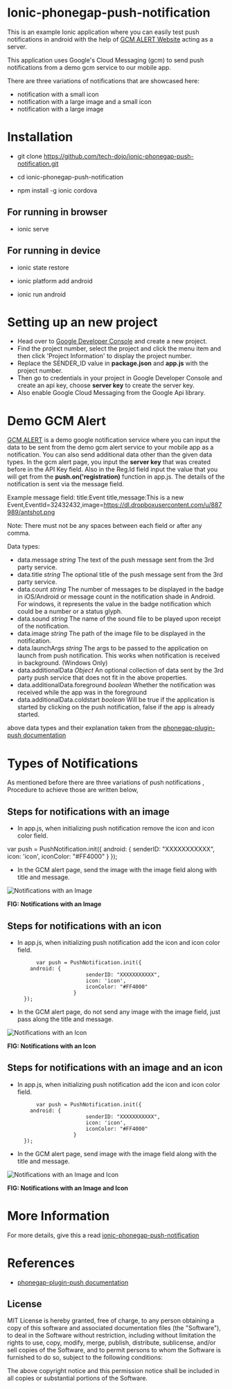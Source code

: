 # Ionic-phonegap-push-notification

This is an example Ionic application where you can easily test push notifications in android with the help of [GCM ALERT Website](http://gcm-alert.appspot.com/) acting as a server.

This application uses Google's Cloud Messaging (gcm) to send push notifications from a demo gcm service to our mobile app.

There are three variations of notifications that are showcased here:

 * notification with a small icon
 * notification with a large image and a small icon
 * notification with a large image

# Installation

 * git clone https://github.com/tech-dojo/ionic-phonegap-push-notification.git

 * cd ionic-phonegap-push-notification

 * npm install -g ionic cordova
 
## For running in browser
 
 * ionic serve
 
## For running in device
 
 * ionic state restore

 * ionic platform add android

 * ionic run android
 
# Setting up an new project

 * Head over to [Google Developer Console](https://console.developers.google.com) and create a new project.
 * Find the project number, select the project and click the menu item and then click 'Project Information' to display the   project number.
 * Replace the SENDER_ID value in **package.json** and **app.js** with the project number.
 * Then go to credentials in your project in Google Developer Console and create an api key, choose **server key** to create   the server key.
 * Also enable Google Cloud Messaging from the Google Api library.
 
# Demo GCM Alert

[GCM ALERT](http://gcm-alert.appspot.com/) is a demo google notification service where you can input the data to be sent from the demo gcm alert service to your mobile app as a notification. You can also send additional data other than the given data types. In the gcm alert page, you input the **server key** that was created before in the API Key field. Also in the Reg.Id  field input the value that you will get from the **push.on('registration)** function in app.js. The details of the notification is sent via the message field.

Example message field: title:Event title,message:This is a new Event,EventId=32432432,image=https://dl.dropboxusercontent.com/u/887989/antshot.png

Note: There must not be any spaces between each field or after any comma.

Data types:

 * data.message	*string*	The text of the push message sent from the 3rd party service.
 * data.title	*string*	The optional title of the push message sent from the 3rd party service.
 * data.count	*string*	The number of messages to be displayed in the badge in iOS/Android or message count in the notification shade in Android. For windows, it represents the value in the badge notification which could be a number or a status glyph.
 * data.sound	*string*	The name of the sound file to be played upon receipt of the notification.
 * data.image	*string*	The path of the image file to be displayed in the notification.
 * data.launchArgs	*string*	The args to be passed to the application on launch from push notification. This works when notification is received in background. (Windows Only)
 * data.additionalData	*Object*	An optional collection of data sent by the 3rd party push service that does not fit in the     above properties.
 * data.additionalData.foreground	*boolean*	Whether the notification was received while the app was in the foreground
 * data.additionalData.coldstart	*boolean*	Will be true if the application is started by clicking on the push notification,     false if the app is already started.
 
above data types and their explanation taken from the [phonegap-plugin-push documentation](https://github.com/phonegap/phonegap-plugin-push/blob/master/docs/API.md)

# Types of Notifications

As mentioned before there are three variations of push notifications , Procedure to achieve those are written below,

## Steps for notifications with an image

* In app.js, when initializing push notification remove the icon and icon color field.

 var push = PushNotification.init({
          android: {
                            senderID: "XXXXXXXXXXX",
                            icon: 'icon',
                            iconColor: "#FF4000"
                        }
        });
  

* In the GCM alert page, send the image with the image field along with title and message.


![Notifications with an Image](/../screenshots/1.png?raw=true "Notifications with an Image")

**FIG: Notifications with an Image**

## Steps for notifications with an icon

* In app.js, when initializing push notification add the icon and icon color field.

            var push = PushNotification.init({
          android: {
                            senderID: "XXXXXXXXXXX",
                            icon: 'icon',
                            iconColor: "#FF4000"
                        }
        });

* In the GCM alert page, do not send any image with the image field, just pass along the title and message.


![Notifications with an Icon](/../screenshots/2.png?raw=true "Notifications with an Icon")

**FIG: Notifications with an Icon**

## Steps for notifications with an image and an icon

* In app.js, when initializing push notification add the icon and icon color field.

            var push = PushNotification.init({
          android: {
                            senderID: "XXXXXXXXXXX",
                            icon: 'icon',
                            iconColor: "#FF4000"
                        }
        });

* In the GCM alert page, send image with the image field along with the title and message.


![Notifications with an Image and Icon](/../screenshots/3.png?raw=true "Notifications with an Image and Icon")

**FIG: Notifications with an Image and Icon**

# More Information

For more details, give this a read [ionic-phonegap-push-notification]()

# References

 * [phonegap-plugin-push documentation](https://github.com/phonegap/phonegap-plugin-push/tree/master/docs)
 

## License

MIT License is hereby granted, free of charge, to any person obtaining
a copy of this software and associated documentation files (the
"Software"), to deal in the Software without restriction, including
without limitation the rights to use, copy, modify, merge, publish,
distribute, sublicense, and/or sell copies of the Software, and to
permit persons to whom the Software is furnished to do so, subject to
the following conditions:

The above copyright notice and this permission notice shall be
included in all copies or substantial portions of the Software.


 

